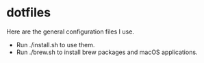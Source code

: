 # dotfiles

Here are the general configuration files I use.

* Run ./install.sh to use them.
* Run ./brew.sh to install brew packages and macOS applications.
